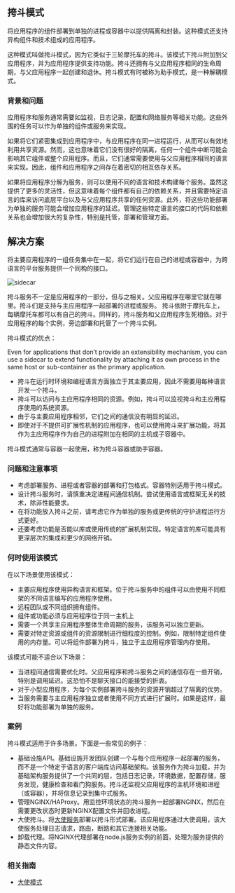 ## 挎斗模式

将应用程序的组件部署到单独的进程或容器中以提供隔离和封装。这种模式还支持异构组件和技术组成的应用程序。

这种模式叫做挎斗模式，因为它类似于三轮摩托车的挎斗。该模式下挎斗附加到父应用程序，并为应用程序提供支持功能。挎斗还拥有与父应用程序相同的生命周期，与父应用程序一起创建和退休。挎斗模式有时被称为助手模式，是一种解耦模式。

### 背景和问题

应用程序和服务通常需要如监视，日志记录，配置和网络服务等相关功能。这些外围的任务可以作为单独的组件或服务来实现。

如果将它们紧密集成到应用程序中，与应用程序在同一进程运行，从而可以有效地利用共享资源。然而，这也意味着它们没有很好的隔离，任何一个组件中断可能会影响其它组件或整个应用程序。而且，它们通常需要使用与父应用程序相同的语言来实现。因此，组件和应用程序之间存在着密切的相互依存关系。

如果将应用程序分解为服务，则可以使用不同的语言和技术构建每个服务。虽然这提供了更多的灵活性，但这意味着每个组件都有自己的依赖关系，并且需要特定语言的库来访问底层平台以及与父应用程序共享的任何资源。此外，将这些功能部署为单独的服务可能会增加应用程序的延迟。管理这些特定语言的接口的代码和依赖关系也会增加很大的复杂性，特别是托管，部署和管理方面。

## 解决方案

将主要应用程序的一组任务集中在一起，将它们运行在自己的进程或容器中，为跨语言的平台服务提供一个同构的接口。

![sidecar](https://docs.microsoft.com/en-us/azure/architecture/patterns/_images/sidecar.png)

挎斗服务不一定是应用程序的一部分，但与之相关。父应用程序在哪里它就在哪里。挎斗们是支持与主应用程序一起部署的进程或服务。 挎斗依附于摩托车上，每辆摩托车都可以有自己的挎斗。同样的，挎斗服务和父应用程序生死相依。对于应用程序的每个实例，旁边部署和托管了一个挎斗实例。

挎斗模式的优点：

Even for applications that don’t provide an extensibility mechanism, you can use a sidecar to extend functionality by attaching it as own process in the same host or sub-container as the primary application.

* 挎斗在运行时环境和编程语言方面独立于其主要应用，因此不需要用每种语言开发一个挎斗。
* 挎斗可以访问与主应用程序相同的资源。例如，挎斗可以监视挎斗和主应用程序使用的系统资源。
* 由于与主要应用程序相邻，它们之间的通信没有明显的延迟。
* 即使对于不提供可扩展性机制的应用程序，也可以使用挎斗来扩展功能，将其作为主应用程序作为自己的进程附加在相同的主机或子容器中。

挎斗模式通常与容器一起使用，称为挎斗容器或助手容器。

### 问题和注意事项

* 考虑部署服务、进程或者容器的部署和打包格式。容器特别适用于挎斗模式。
* 设计挎斗服务时，请慎重决定进程间通信机制。尝试使用语言或框架无关的技术，除非性能要求。
* 在将功能放入挎斗之前，请考虑它作为单独的服务或更传统的守护进程运行方式更好。
* 还要考虑功能是否能以库或使用传统的扩展机制实现。特定语言的库可能具有更深层次的集成和更少的网络开销。

### 何时使用该模式

在以下场景使用该模式：

* 主要应用程序使用异构语言和框架。位于挎斗服务中的组件可以由使用不同框架的不同语言编写的应用程序使用。
* 远程团队或不同组织拥有组件。
* 组件或功能必须与应用程序位于同一主机上
* 需要一个共享主应用程序整体生命周期的服务，该服务可以独立更新。
* 需要对特定资源或组件的资源限制进行细粒度的控制。例如，限制特定组件使用的内存量。可以将组件部署为挎斗，独立于主应用程序管理内存使用。

该模式可能不适合以下场景：

* 当进程间通信需要优化时。父应用程序和挎斗服务之间的通信存在一些开销，特别是调用延迟。这恐怕不是聊天接口的能接受的折衷。
* 对于小型应用程序，为每个实例部署挎斗服务的资源开销超过了隔离的优势。
* 当服务需要与主应用程序独立或者使用不同方式进行扩展时。如果是这样，最好将功能部署为单独的服务。

### 案例

挎斗模式适用于许多场景。下面是一些常见的例子：

* 基础设施API。基础设施开发团队创建一个与每个应用程序一起部署的服务，而不是一个特定于语言的客户端库访问基础架构。该服务作为挎斗加载，并为基础架构服务提供了一个共同的层，包括日志记录，环境数据，配置存储，服务发现，健康检查和看门狗服务。挎斗还监视父应用程序的主机环境和进程（或容器），并将信息记录到集中式服务。
* 管理NGINX/HAProxy。用监控环境状态的挎斗服务一起部署NGINX，然后在需要更改状态时更新NGINX配置文件并回收进程。
* 大使挎斗。将[大使服务](patterns/ambassador.html)部署以挎斗形式部署。该应用程序通过大使调用，该大使服务处理日志请求，路由，断路和其它连接相关功能。
* 卸载代理。将NGINX代理部署在node.js服务实例的前面，处理为服务提供的静态文件内容。

### 相关指南

* [大使模式](ambassador.md)